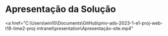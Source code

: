 # Apresentação da Solução

<a href="C:\Users\win10\Documents\GitHub\pmv-ads-2023-1-e1-proj-web-t18-time2-proj-intranet\presentation\Apresentação-site.mp4"